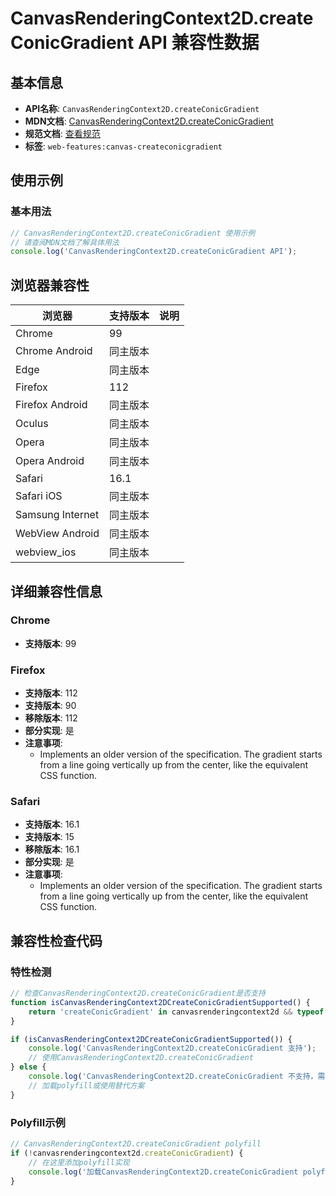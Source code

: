 # CanvasRenderingContext2D.createConicGradient API 兼容性数据

## 基本信息

- **API名称**: `CanvasRenderingContext2D.createConicGradient`
- **MDN文档**: [CanvasRenderingContext2D.createConicGradient](https://developer.mozilla.org/docs/Web/API/CanvasRenderingContext2D/createConicGradient)
- **规范文档**: [查看规范](https://html.spec.whatwg.org/multipage/canvas.html#dom-context-2d-createconicgradient-dev)
- **标签**: `web-features:canvas-createconicgradient`

## 使用示例

### 基本用法

```javascript
// CanvasRenderingContext2D.createConicGradient 使用示例
// 请查阅MDN文档了解具体用法
console.log('CanvasRenderingContext2D.createConicGradient API');
```

## 浏览器兼容性

| 浏览器 | 支持版本 | 说明 |
|--------|----------|------|
| Chrome | 99 |  |
| Chrome Android | 同主版本 |  |
| Edge | 同主版本 |  |
| Firefox | 112 |  |
| Firefox Android | 同主版本 |  |
| Oculus | 同主版本 |  |
| Opera | 同主版本 |  |
| Opera Android | 同主版本 |  |
| Safari | 16.1 |  |
| Safari iOS | 同主版本 |  |
| Samsung Internet | 同主版本 |  |
| WebView Android | 同主版本 |  |
| webview_ios | 同主版本 |  |

## 详细兼容性信息

### Chrome

- **支持版本**: 99

### Firefox

- **支持版本**: 112
- **支持版本**: 90
- **移除版本**: 112
- **部分实现**: 是
- **注意事项**:
  - Implements an older version of the specification. The gradient starts from a line going vertically up from the center, like the equivalent CSS function.

### Safari

- **支持版本**: 16.1
- **支持版本**: 15
- **移除版本**: 16.1
- **部分实现**: 是
- **注意事项**:
  - Implements an older version of the specification. The gradient starts from a line going vertically up from the center, like the equivalent CSS function.

## 兼容性检查代码

### 特性检测

```javascript
// 检查CanvasRenderingContext2D.createConicGradient是否支持
function isCanvasRenderingContext2DCreateConicGradientSupported() {
    return 'createConicGradient' in canvasrenderingcontext2d && typeof canvasrenderingcontext2d.createConicGradient === 'function';
}

if (isCanvasRenderingContext2DCreateConicGradientSupported()) {
    console.log('CanvasRenderingContext2D.createConicGradient 支持');
    // 使用CanvasRenderingContext2D.createConicGradient
} else {
    console.log('CanvasRenderingContext2D.createConicGradient 不支持，需要polyfill');
    // 加载polyfill或使用替代方案
}
```

### Polyfill示例

```javascript
// CanvasRenderingContext2D.createConicGradient polyfill
if (!canvasrenderingcontext2d.createConicGradient) {
    // 在这里添加polyfill实现
    console.log('加载CanvasRenderingContext2D.createConicGradient polyfill');
}
```

